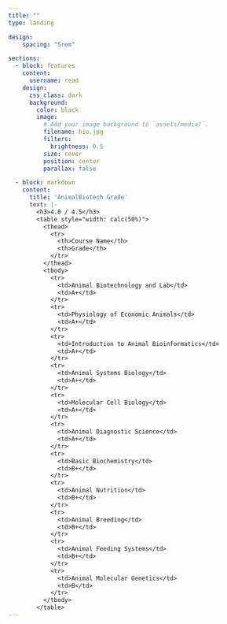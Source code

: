 ```yaml
---
title: ""
type: landing

design:
    spacing: "5rem"

sections:
  - block: features
    content:
      username: read
    design:
      css_class: dark
      background: 
        color: black
        image:
          # Add your image background to `assets/media/`.
          filename: bio.jpg
          filters:
            brightness: 0.5
          size: cover
          position: center
          parallax: false

  - block: markdown
    content:
      title: 'AnimalBiotech Grade'
      text: |-
        <h3>4.0 / 4.5</h3>
        <table style="width: calc(50%)">
          <thead>
            <tr>
              <th>Course Name</th>
              <th>Grade</th>
            </tr>
          </thead>
          <tbody>
            <tr>
              <td>Animal Biotechnology and Lab</td>
              <td>A+</td>
            </tr>
            <tr>
              <td>Physiology of Economic Animals</td>
              <td>A+</td>
            </tr>
            <tr>
              <td>Introduction to Animal Bioinformatics</td>
              <td>A+</td>
            </tr>
            <tr>
              <td>Animal Systems Biology</td>
              <td>A+</td>
            </tr>
            <tr>
              <td>Molecular Cell Biology</td>
              <td>A+</td>
            </tr>
            <tr>
              <td>Animal Diagnostic Science</td>
              <td>A+</td>
            </tr>
            <tr>
              <td>Basic Biochemistry</td>
              <td>B+</td>
            </tr>
            <tr>
              <td>Animal Nutrition</td>
              <td>B+</td>
            </tr>
            <tr>
              <td>Animal Breeding</td>
              <td>B+</td>
            </tr>
            <tr>
              <td>Animal Feeding Systems</td>
              <td>B+</td>
            </tr>
            <tr>
              <td>Animal Molecular Genetics</td>
              <td>B</td>
            </tr>
          </tbody>
        </table>
---
```


